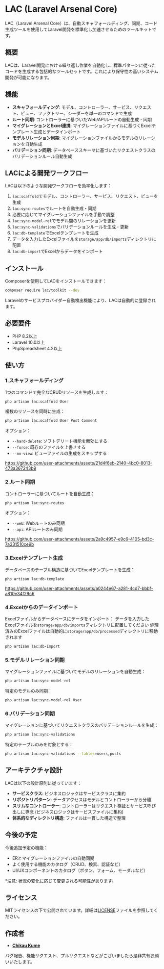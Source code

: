 # LAC (Laravel Arsenal Core)

LAC（Laravel Arsenal Core）は、自動スキャフォールディング、同期、コード生成ツールを使用してLaravel開発を標準化し加速させるためのツールキットです。

## 概要

LACは、Laravel開発における繰り返し作業を自動化し、標準パターンに従ったコードを生成する包括的なツールセットです。これにより保守性の高いシステム開発が可能になります。

## 機能

- **スキャフォールディング**: モデル、コントローラー、サービス、リクエスト、ビュー、ファクトリー、シーダーを単一のコマンドで生成
- **ルート同期**: コントローラーに基づいたWeb/APIルートの自動生成・同期
- **マイグレーションとExcel連携**: マイグレーションファイルに基づくExcelテンプレート生成とデータインポート
- **モデルリレーション同期**: マイグレーションファイルからモデルのリレーションを自動生成
- **バリデーション同期**: データベーススキーマに基づいたリクエストクラスのバリデーションルール自動生成

## LACによる開発ワークフロー

LACは以下のような開発ワークフローを効率化します：

1. `lac:scaffold`でモデル、コントローラー、サービス、リクエスト、ビューを生成
2. `lac:sync-routes`でルートを自動生成・同期
3. 必要に応じてマイグレーションファイルを手動で調整
4. `lac:sync-model-rel`でモデル間のリレーションを更新
5. `lac:sync-validations`でバリデーションルールを生成・更新
6. `lac:db-template`でExcelテンプレートを生成
7. データを入力したExcelファイルを`storage/app/db/imports`ディレクトリに配置
8. `lac:db-import`でExcelからデータをインポート

## インストール

Composerを使用してLACをインストールできます：

```bash
composer require lac/toolkit --dev
```

Laravelのサービスプロバイダー自動検出機能により、LACは自動的に登録されます。

## 必要要件

- PHP 8.2以上
- Laravel 10.0以上
- PhpSpreadsheet 4.2以上

## 使い方

### 1.スキャフォールディング

1つのコマンドで完全なCRUDリソースを生成します：

```bash
php artisan lac:scaffold User
```

複数のリソースを同時に生成：

```bash
php artisan lac:scaffold User Post Comment
```

オプション：
- `--hard-delete`: ソフトデリート機能を無効にする
- `--force`: 既存のファイルを上書きする
- `--no-view`: ビューファイルの生成をスキップする

https://github.com/user-attachments/assets/21d4f6eb-2140-4bc0-8013-473a367243b9


### 2.ルート同期

コントローラーに基づいてルートを自動生成：

```bash
php artisan lac:sync-routes
```

オプション：
- `--web`: Webルートのみ同期
- `--api`: APIルートのみ同期
  
https://github.com/user-attachments/assets/2a9c4957-e9c6-4105-bd3c-7a331510ce9b


### 3.Excelテンプレート生成

データベースのテーブル構造に基づいてExcelテンプレートを生成：

```bash
php artisan lac:db-template
```

https://github.com/user-attachments/assets/a0244e67-a281-4cd7-bbbf-a810e34f28c6


### 4.Excelからのデータインポート

Excelファイルからデータベースにデータをインポート：
データを入力したExcelファイルを`storage/app/db/imports`ディレクトリに配置してください
処理済みのExcelファイルは自動的に`storage/app/db/processed`ディレクトリに移動されます

```bash
php artisan lac:db-import
```

### 5.モデルリレーション同期

マイグレーションファイルに基づいてモデルのリレーションを自動生成：

```bash
php artisan lac:sync-model-rel
```

特定のモデルのみ同期：

```bash
php artisan lac:sync-model-rel User
```

### 6.バリデーション同期

マイグレーションに基づいてリクエストクラスのバリデーションルールを生成：

```bash
php artisan lac:sync-validations
```

特定のテーブルのみを対象とする：

```bash
php artisan lac:sync-validations --tables=users,posts
```

## アーキテクチャ設計

LACは以下の設計原則に従っています：

- **サービスクラス**: ビジネスロジックはサービスクラスに集約
- **リポジトリパターン**: データアクセスはモデルとコントローラーから分離
- **スリムなコントローラー**: コントローラーはリクエスト検証とサービス呼び出しに専念 (ビジネスロジックはサービスファイルに集約)
- **体系的なディレクトリ構造**: ファイルは一貫した構造で整理

## 今後の予定

今後追加予定の機能：

- ERとマイグレーションファイルの自動同期
- よく使用する機能のカタログ（CRUD、検索、認証など）
- UI/UXコンポーネントのカタログ（ボタン、フォーム、モーダルなど）

*注意: 状況の変化に応じて変更される可能性があります。

## ライセンス

MITライセンスの下で公開されています。詳細は[LICENSE](https://github.com/ChikauKume/laravel-arsenal-core?tab=MIT-1-ov-file)ファイルを参照してください。

## 作成者

- **[Chikau Kume](https://github.com/ChikauKume)**
 
バグ報告、機能リクエスト、プルリクエストなどがございましたら是非共有お願いいたします。
